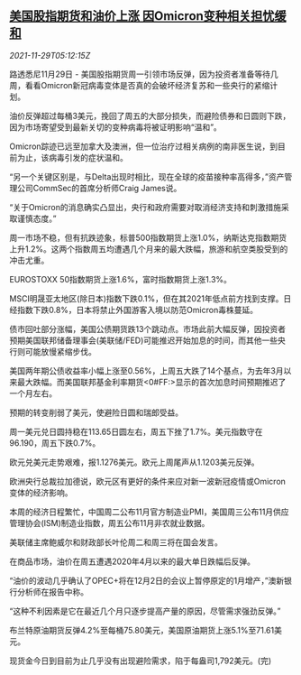 <!--1638163862000-->
[美国股指期货和油价上涨 因Omicron变种相关担忧缓和](https://cn.reuters.com/article/global-market-asia-stocks-omicron-1129-idCNKBS2IE0AF)
------

<div><i>2021-11-29T05:12:15Z</i></div><p>路透悉尼11月29日 - 美国股指期货周一引领市场反弹，因为投资者准备等待几周，看看Omicron新冠病毒变体是否真的会破坏经济复苏和一些央行的紧缩计划。</p><p>油价反弹超过每桶3美元，挽回了周五的大部分损失，而避险债券和日圆则下跌，因为市场寄望受到最新关切的变种病毒将被证明影响“温和”。</p><p>Omicron踪迹已远至加拿大及澳洲，但一位治疗过相关病例的南非医生说，到目前为止，该病毒引发的症状温和。</p><p>“另一个关键区别是，与Delta出现时相比，现在全球的疫苗接种率高得多，”资产管理公司CommSec的首席分析师Craig James说。</p><p>“关于Omicron的消息确实凸显出，央行和政府需要对取消经济支持和刺激措施采取谨慎态度。”</p><p>周一市场不稳，但有抗跌迹象，标普500指数期货上涨1.0%，纳斯达克指数期货上升1.2%。这两个指数周五均遭遇几个月来的最大跌幅，旅游和航空类股受到的冲击尤重。</p><p>EUROSTOXX 50指数期货上涨1.6%，富时指数期货上涨1.3%。</p><p>MSCI明晟亚太地区(除日本)指数下跌0.1%，但在其2021年低点前方找到支撑。日经指数下跌0.8%，日本将禁止外国游客入境以防范Omicron毒株蔓延。</p><p>债市回吐部分涨幅，美国公债期货跌13个跳动点。市场此前大幅反弹，因投资者预期美国联邦储备理事会(美联储/FED)可能推迟开始加息的时间，而其他一些央行则可能放慢紧缩步伐。</p><p>美国两年期公债收益率小幅上涨至0.56%，上周五大跌了14个基点，为去年3月以来最大跌幅。而美国联邦基金利率期货&lt;0#FF:&gt;显示的首次加息时间预期推迟了一个月左右。</p><p>预期的转变削弱了美元，使避险日圆和瑞郎受益。</p><p>周一美元兑日圆持稳在113.65日圆左右，周五下挫了1.7%。美元指数守在96.190，周五下跌0.7%。</p><p>欧元兑美元走势艰难，报1.1276美元。欧元上周尾声从1.1203美元反弹。</p><p>欧洲央行总裁拉加德说，欧元区有更好的条件来应对新一波新冠疫情或Omicron变体的经济影响。</p><p>本周的经济日程繁忙，中国周二公布11月官方制造业PMI，美国周三公布11月供应管理协会(ISM)制造业指数，周五公布11月非农就业数据。</p><p>美联储主席鲍威尔和财政部长叶伦周二和周三将在国会发言。</p><p>在商品市场，油价在周五遭遇2020年4月以来的最大单日跌幅后反弹。</p><p>“油价的波动几乎确认了OPEC+将在12月2日的会议上暂停原定的1月增产，”澳新银行分析师在报告中称。</p><p>“这种不利因素是它在最近几个月只逐步提高产量的原因，尽管需求强劲反弹。”</p><p>布兰特原油期货反弹4.2%至每桶75.80美元，美国原油期货上涨5.1%至71.61美元。</p><p>现货金今日到目前为止几乎没有出现避险需求，陷于每盎司1,792美元。(完)</p>
